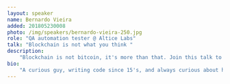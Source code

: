 ```yaml
---
layout: speaker
name: Bernardo Vieira
added: 201805230008
photo: /img/speakers/bernardo-vieira-250.jpg
role: "QA automation tester @ Altice Labs"
talk: "Blockchain is not what you think "
description:
    "Blockchain is not bitcoin, it's more than that. Join this talk to understand what really is blockchain and how to implement an use case. Let's see the different kinds of blockchain implementations and when is it good option to be used."
bio:
    "A curious guy, writing code since 15's, and always curious about how things work. I write sometimes, I read a lot and I try everything I can. CI systems and blockchain lover, passionate about iot. Love nature and sports. Love to meet people"
---
```


